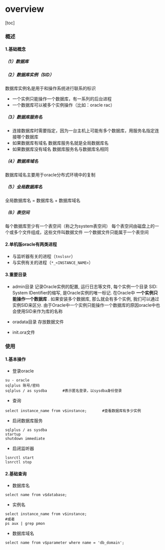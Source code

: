 # overview
[toc]
### 概述
#### 1.基础概念
##### （1）数据库
##### （2）数据库实例（SID）
数据库实例名是用于和操作系统进行联系的标识
* 一个实例只能操作一个数据库，有一系列的后台进程
* 一个数据库可以被多个实例操作（比如：oracle rac）

##### （3）数据库服务名
* 连接数据库时需要指定，因为一台主机上可能有多个数据库，用服务名指定连接哪个数据库
* 如果数据库有域名
数据库服务名就是全局数据库名
* 如果数据库没有域名
数据库服务名与数据库名相同

##### （4）数据库域名
数据库域名主要用于oracle分布式环境中的复制

##### （5）全局数据库名
全局数据库名 = 数据库名 + 数据库域名

##### （6）表空间
每个数据库至少有一个表空间（称之为system表空间）
每个表空间由磁盘上的一个或多个文件组成，这些文件叫数据文件
一个数据文件只能属于一个表空间

#### 2.单机版oracle有两类进程
* 与监听器有关的进程（`tnslsnr`）
* 与实例有关的进程（`*_<INSTANCE_NAME>`）

#### 3.重要目录
* admin目录
记录Oracle实例的配置, 运行日志等文件, 每个实例一个目录
SID: System IDentifier的缩写, 是Oracle实例的唯一标记. 在Oracle中 **一个实例只能操作一个数据库** . 如果安装多个数据库, 那么就会有多个实例, 我们可以通过实例SID来区分. 由于Oracle中一个实例只能操作一个数据库的原因oracle中也会使用SID来作为库的名称

* oradata目录
存放数据文件

* init.ora文件

### 使用
#### 1.基本操作
* 登录oracle
```shell
su - oracle
sqlplus 账号/密码
sqlplus / as sysdba       #表示匿名登录，以sysdba身份登录
```

* 查询
```shell
select instance_name from v$instance;       #查看数据库有多少实例
```

* 启闭数据库服务
```shell
sqlplus / as sysdba
startup
shutdown immediate
```

* 启闭监听器
```shell
lsnrctl start
lsnrctl stop
```

#### 2.基础查询
* 数据库名
```shell
select name from v$database;
```
* 实例名
```shell
select instance_name from v$instance;
#或者
ps aux | grep pmon
```
* 数据库域名
```shell
select name from v$parameter where name = 'db_domain';
```
